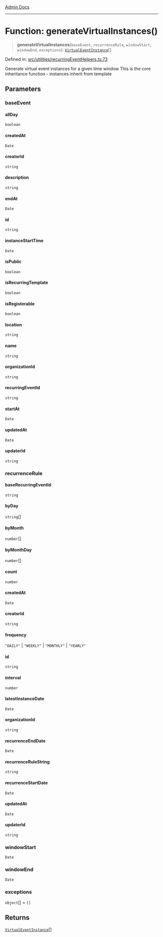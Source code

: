 [Admin Docs](/)

***

# Function: generateVirtualInstances()

> **generateVirtualInstances**(`baseEvent`, `recurrenceRule`, `windowStart`, `windowEnd`, `exceptions`): [`VirtualEventInstance`](../type-aliases/VirtualEventInstance.md)[]

Defined in: [src/utilities/recurringEventHelpers.ts:73](https://github.com/gautam-divyanshu/talawa-api/blob/7e7d786bbd7356b22a3ba5029601eed88ff27201/src/utilities/recurringEventHelpers.ts#L73)

Generate virtual event instances for a given time window
This is the core inheritance function - instances inherit from template

## Parameters

### baseEvent

#### allDay

`boolean`

#### createdAt

`Date`

#### creatorId

`string`

#### description

`string`

#### endAt

`Date`

#### id

`string`

#### instanceStartTime

`Date`

#### isPublic

`boolean`

#### isRecurringTemplate

`boolean`

#### isRegisterable

`boolean`

#### location

`string`

#### name

`string`

#### organizationId

`string`

#### recurringEventId

`string`

#### startAt

`Date`

#### updatedAt

`Date`

#### updaterId

`string`

### recurrenceRule

#### baseRecurringEventId

`string`

#### byDay

`string`[]

#### byMonth

`number`[]

#### byMonthDay

`number`[]

#### count

`number`

#### createdAt

`Date`

#### creatorId

`string`

#### frequency

`"DAILY"` \| `"WEEKLY"` \| `"MONTHLY"` \| `"YEARLY"`

#### id

`string`

#### interval

`number`

#### latestInstanceDate

`Date`

#### organizationId

`string`

#### recurrenceEndDate

`Date`

#### recurrenceRuleString

`string`

#### recurrenceStartDate

`Date`

#### updatedAt

`Date`

#### updaterId

`string`

### windowStart

`Date`

### windowEnd

`Date`

### exceptions

`object`[] = `[]`

## Returns

[`VirtualEventInstance`](../type-aliases/VirtualEventInstance.md)[]
